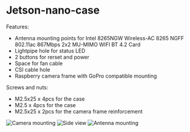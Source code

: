 # Jetson-nano-case

Features:
- Antenna mounting points for Intel 8265NGW Wireless-AC 8265 NGFF 802.11ac 867Mbps 2x2 MU-MIMO WIFI BT 4.2 Card
- Lightpipe hole for status LED
- 2 buttons for rerset and power
- Space for fan cable
- CSI cable hole
- Raspberry camera frame with GoPro compatible mounting

Screws and nuts:
- M2.5x25 x 4pcs for the case
- M2.5 x 4pcs for the case
- M2.5x25 x 2pcs for the camera frame reinforcement


![Camera mounting](https://raw.githubusercontent.com/dudasdavid/Jetson-nano-case/tree/master/Pictures/Pic_1.png)
![Side view](https://raw.githubusercontent.com/dudasdavid/Jetson-nano-case/tree/master/Pictures/Pic_2.png)
![Antenna mounting](https://raw.githubusercontent.com/dudasdavid/Jetson-nano-case/tree/master/Pictures/Pic_3.png)
